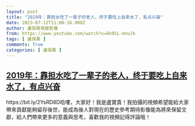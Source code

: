 ```yaml
---
layout: post
title: "2019年：靠担水吃了一辈子的老人，终于要吃上自来水了，有点兴奋"
date: 2023-07-12T11:00:16.000Z
author: 盧保貴視覺影像
from: https://www.youtube.com/watch?v=Ok9SL-mnuJk
tags: [ 盧保貴 ]
comments: True
categories: [ 盧保貴 ]
---
```

<!--1689159616000-->
[2019年：靠担水吃了一辈子的老人，终于要吃上自来水了，有点兴奋](https://www.youtube.com/watch?v=Ok9SL-mnuJk)
------

<div>
https://bit.ly/2YsRD8D哈嘍，大家好！我是盧寶貴！我拍攝的視頻希望能給大家帶來貢獻能夠留存後世，能成為後人對現在的歷史參考期待影像能為將來保留文獻，給人們帶來更多的意義與思考。喜歡我的視頻記得評論哦！
</div>
